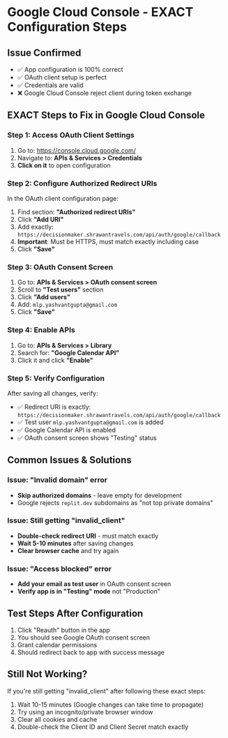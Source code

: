 # Google Cloud Console - EXACT Configuration Steps

## Issue Confirmed
- ✅ App configuration is 100% correct
- ✅ OAuth client setup is perfect
- ✅ Credentials are valid
- ❌ Google Cloud Console reject client during token exchange

## EXACT Steps to Fix in Google Cloud Console

### Step 1: Access OAuth Client Settings
1. Go to: https://console.cloud.google.com/
2. Navigate to: **APIs & Services > Credentials**
4. **Click on it** to open configuration

### Step 2: Configure Authorized Redirect URIs
In the OAuth client configuration page:

1. Find section: **"Authorized redirect URIs"**
2. Click **"Add URI"**
3. Add exactly: `https://decisionmaker.shrawantravels.com/api/auth/google/callback`
4. **Important**: Must be HTTPS, must match exactly including case
5. Click **"Save"**

### Step 3: OAuth Consent Screen
1. Go to: **APIs & Services > OAuth consent screen**
2. Scroll to **"Test users"** section
3. Click **"Add users"**
4. Add: `mlp.yashvantgupta@gmail.com`
5. Click **"Save"**

### Step 4: Enable APIs
1. Go to: **APIs & Services > Library**
2. Search for: **"Google Calendar API"**
3. Click it and click **"Enable"**

### Step 5: Verify Configuration
After saving all changes, verify:
- ✅ Redirect URI is exactly: `https://decisionmaker.shrawantravels.com/api/auth/google/callback`
- ✅ Test user `mlp.yashvantgupta@gmail.com` is added
- ✅ Google Calendar API is enabled
- ✅ OAuth consent screen shows "Testing" status

## Common Issues & Solutions

### Issue: "Invalid domain" error
- **Skip authorized domains** - leave empty for development
- Google rejects `replit.dev` subdomains as "not top private domains"

### Issue: Still getting "invalid_client"
- **Double-check redirect URI** - must match exactly
- **Wait 5-10 minutes** after saving changes
- **Clear browser cache** and try again

### Issue: "Access blocked" error
- **Add your email as test user** in OAuth consent screen
- **Verify app is in "Testing" mode** not "Production"

## Test Steps After Configuration
1. Click "Reauth" button in the app
2. You should see Google OAuth consent screen
3. Grant calendar permissions
4. Should redirect back to app with success message

## Still Not Working?
If you're still getting "invalid_client" after following these exact steps:
1. Wait 10-15 minutes (Google changes can take time to propagate)
2. Try using an incognito/private browser window
3. Clear all cookies and cache
4. Double-check the Client ID and Client Secret match exactly